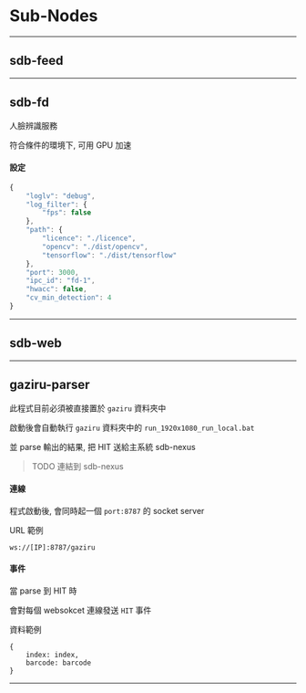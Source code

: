
# Sub-Nodes


---

## sdb-feed


---

## sdb-fd

人臉辨識服務

符合條件的環境下, 可用 GPU 加速

#### 設定

```javascript
{
    "loglv": "debug",
    "log_filter": {
        "fps": false
    },
    "path": {
        "licence": "./licence",
        "opencv": "./dist/opencv",
        "tensorflow": "./dist/tensorflow"
    },
    "port": 3000,
    "ipc_id": "fd-1",
    "hwacc": false,
    "cv_min_detection": 4
}
```

---

## sdb-web


---

## gaziru-parser

此程式目前必須被直接置於 `gaziru` 資料夾中

啟動後會自動執行 `gaziru` 資料夾中的 `run_1920x1080_run_local.bat`

並 parse 輸出的結果, 把 HIT 送給主系統 sdb-nexus

> TODO 連結到 sdb-nexus

#### 連線

程式啟動後, 會同時起一個 `port:8787` 的 socket server

URL 範例

```
ws://[IP]:8787/gaziru
```

#### 事件

當 parse 到 HIT 時

會對每個 websokcet 連線發送 `HIT` 事件

資料範例

```
{
    index: index,
    barcode: barcode
}
```

---
